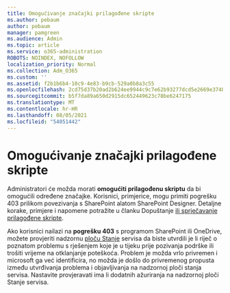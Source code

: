 ```yaml
---
title: Omogućivanje značajki prilagođene skripte
ms.author: pebaum
author: pebaum
manager: pamgreen
ms.audience: Admin
ms.topic: article
ms.service: o365-administration
ROBOTS: NOINDEX, NOFOLLOW
localization_priority: Normal
ms.collection: Adm_O365
ms.custom: ''
ms.assetid: f2b1b6b4-10c9-4e83-b9cb-529a0b8a3c55
ms.openlocfilehash: 2cd75d37b20ad2b624ee9944c9c7e62b93277dcd5e2669e3748647636d99e1b0
ms.sourcegitcommit: b5f7da89a650d2915dc652449623c78be6247175
ms.translationtype: MT
ms.contentlocale: hr-HR
ms.lasthandoff: 08/05/2021
ms.locfileid: "54051442"
---
```

# <a name="allow-custom-script-to-enable-features"></a>Omogućivanje značajki prilagođene skripte

Administratori će možda morati **omogućiti prilagođenu skriptu** da bi omogućili određene značajke. Korisnici, primjerice, mogu primiti pogrešku 403 prilikom povezivanja s SharePoint alatom SharePoint Designer. Detaljne korake, primjere i napomene potražite u članku Dopuštanje [ili sprječavanje prilagođene skripte](https://docs.microsoft.com/sharepoint/allow-or-prevent-custom-script).

Ako korisnici nailazi na **pogrešku 403** s programom SharePoint ili OneDrive, možete provjeriti nadzornu [ploču Stanje](https://admin.microsoft.com/AdminPortal/Home#/servicehealth) servisa da biste utvrdili je li riječ o poznatom problemu s rješenjem koje je u tijeku prije pozivanja podrške ili trošiti vrijeme na otklanjanje poteškoća. Problem je možda vrlo privremen i microsoft ga već identificira, no možda je došlo do privremenog propusta između utvrđivanja problema i objavljivanja na nadzornoj ploči stanja servisa. Nastavite provjeravati ima li dodatnih ažuriranja na nadzornoj ploči Stanje servisa.

